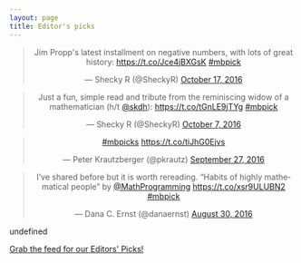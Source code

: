 ```yaml
---
layout: page
title: Editor's picks
---
```


<blockquote class="twitter-tweet" align="center" data-width="500"><p lang="en" dir="ltr">Jim Propp&#39;s latest installment on negative numbers, with lots of great history: <a href="https://t.co/Jce4jBXGsK">https://t.co/Jce4jBXGsK</a> <a href="https://twitter.com/hashtag/mbpick?src=hash">#mbpick</a></p>&mdash; Shecky R (@SheckyR) <a href="https://twitter.com/SheckyR/status/787973964282880000">October 17, 2016</a></blockquote>
<script async src="//platform.twitter.com/widgets.js" charset="utf-8"></script>
<blockquote class="twitter-tweet" align="center" data-width="500"><p lang="en" dir="ltr">Just a fun, simple read and tribute from the reminiscing widow of a mathematician (h/t <a href="https://twitter.com/skdh">@skdh</a>): <a href="https://t.co/tGnLE9jTYg">https://t.co/tGnLE9jTYg</a> <a href="https://twitter.com/hashtag/mbpick?src=hash">#mbpick</a></p>&mdash; Shecky R (@SheckyR) <a href="https://twitter.com/SheckyR/status/784352607678726145">October 7, 2016</a></blockquote>
<script async src="//platform.twitter.com/widgets.js" charset="utf-8"></script>
<blockquote class="twitter-tweet" align="center" data-width="500"><p lang="und" dir="ltr"><a href="https://twitter.com/hashtag/mbpicks?src=hash">#mbpicks</a> <a href="https://t.co/tiJhG0Ejvs">https://t.co/tiJhG0Ejvs</a></p>&mdash; Peter Krautzberger (@pkrautz) <a href="https://twitter.com/pkrautz/status/780662790696660992">September 27, 2016</a></blockquote>
<script async src="//platform.twitter.com/widgets.js" charset="utf-8"></script>
<blockquote class="twitter-tweet" align="center" data-width="500"><p lang="en" dir="ltr">I’ve shared before but it is worth rereading. “Habits of highly mathematical people” by <a href="https://twitter.com/MathProgramming">@MathProgramming</a> <a href="https://t.co/xsr9ULUBN2">https://t.co/xsr9ULUBN2</a> <a href="https://twitter.com/hashtag/mbpick?src=hash">#mbpick</a></p>&mdash; Dana C. Ernst (@danaernst) <a href="https://twitter.com/danaernst/status/770655802562531328">August 30, 2016</a></blockquote>
<script async src="//platform.twitter.com/widgets.js" charset="utf-8"></script>
undefined
<p> <a href="editors-picks.xml">Grab the feed for our Editors' Picks!</a></p>
